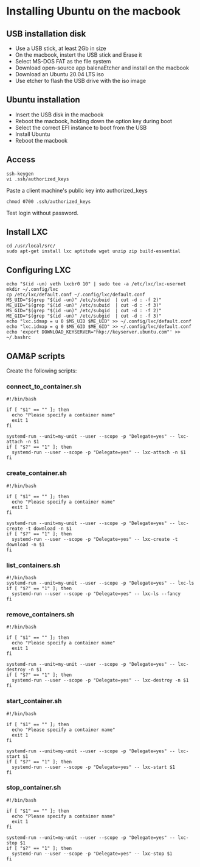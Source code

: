 # Installing Ubuntu on the macbook

## USB installation disk
- Use a USB stick, at least 2Gb in size
- On the macbook, instert the USB stick and Erase it
- Select MS-DOS FAT as the file system
- Download open-source app balenaEtcher and install on the macbook
- Download an Ubuntu 20.04 LTS iso
- Use etcher to flash the USB drive with the iso image

## Ubuntu installation
- Insert the USB disk in the macbook
- Reboot the macbook, holding down the option key during boot
- Select the correct EFI instance to boot from the USB
- Install Ubuntu
- Reboot the macbook

## Access
```
ssh-keygen
vi .ssh/authorized_keys
```

Paste a client machine's public key into authorized_keys

```
chmod 0700 .ssh/authorized_keys
```

Test login without password.

## Install LXC

```
cd /usr/local/src/
sudo apt-get install lxc aptitude wget unzip zip build-essential

```

## Configuring LXC

```
echo "$(id -un) veth lxcbr0 10" | sudo tee -a /etc/lxc/lxc-usernet
mkdir ~/.config/lxc 
cp /etc/lxc/default.conf ~/.config/lxc/default.conf
MS_UID="$(grep "$(id -un)" /etc/subuid  | cut -d : -f 2)"
ME_UID="$(grep "$(id -un)" /etc/subuid  | cut -d : -f 3)"
MS_GID="$(grep "$(id -un)" /etc/subgid  | cut -d : -f 2)"
ME_GID="$(grep "$(id -un)" /etc/subgid  | cut -d : -f 3)"
echo "lxc.idmap = u 0 $MS_UID $ME_UID" >> ~/.config/lxc/default.conf
echo "lxc.idmap = g 0 $MS_GID $ME_GID" >> ~/.config/lxc/default.conf
echo 'export DOWNLOAD_KEYSERVER="hkp://keyserver.ubuntu.com"' >> ~/.bashrc
```

## OAM&P scripts
Create the following scripts:

### connect_to_container.sh 
```
#!/bin/bash

if [ "$1" == "" ]; then
  echo "Please specify a container name"
  exit 1
fi

systemd-run --unit=my-unit --user --scope -p "Delegate=yes" -- lxc-attach -n $1
if [ "$?" == "1" ]; then
  systemd-run --user --scope -p "Delegate=yes" -- lxc-attach -n $1
fi
```

### create_container.sh
```
#!/bin/bash

if [ "$1" == "" ]; then
  echo "Please specify a container name"
  exit 1
fi

systemd-run --unit=my-unit --user --scope -p "Delegate=yes" -- lxc-create -t download -n $1
if [ "$?" == "1" ]; then
  systemd-run --user --scope -p "Delegate=yes" -- lxc-create -t download -n $1
fi
```

### list_containers.sh
```
#!/bin/bash
systemd-run --unit=my-unit --user --scope -p "Delegate=yes" -- lxc-ls
if [ "$?" == "1" ]; then
  systemd-run --user --scope -p "Delegate=yes" -- lxc-ls --fancy
fi
```

### remove_containers.sh
```
#!/bin/bash

if [ "$1" == "" ]; then
  echo "Please specify a container name"
  exit 1
fi

systemd-run --unit=my-unit --user --scope -p "Delegate=yes" -- lxc-destroy -n $1
if [ "$?" == "1" ]; then
  systemd-run --user --scope -p "Delegate=yes" -- lxc-destroy -n $1
fi
```

### start_container.sh
```
#!/bin/bash

if [ "$1" == "" ]; then
  echo "Please specify a container name"
  exit 1
fi

systemd-run --unit=my-unit --user --scope -p "Delegate=yes" -- lxc-start $1
if [ "$?" == "1" ]; then
  systemd-run --user --scope -p "Delegate=yes" -- lxc-start $1
fi
```

### stop_container.sh
```
#!/bin/bash

if [ "$1" == "" ]; then
  echo "Please specify a container name"
  exit 1
fi

systemd-run --unit=my-unit --user --scope -p "Delegate=yes" -- lxc-stop $1
if [ "$?" == "1" ]; then
  systemd-run --user --scope -p "Delegate=yes" -- lxc-stop $1
fi
```
